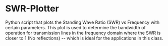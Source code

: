 # SWR-Plotter
Python script that plots the Standing Wave Ratio (SWR) vs Frequency with certain parameters. This plot is used to determine the bandwidth of operation for transmission lines in the frequency domain where the SWR is closer to 1 (No reflections) -- which is ideal for the applications in this class.
